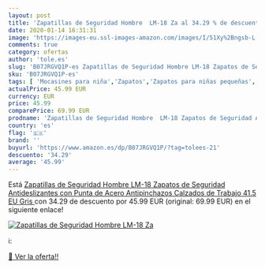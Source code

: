 ```yaml
---
layout: post
title: 'Zapatillas de Seguridad Hombre  LM-18 Za al 34.29 % de descuento'
date: 2020-01-14 16:31:31
image: 'https://images-eu.ssl-images-amazon.com/images/I/51Xy%2Bngsb-L._SL400_.jpg'
comments: true
category: ofertas
author: 'tole.es'
slug: 'B07JRGVQ1P-es Zapatillas de Seguridad Hombre LM-18 Zapatos de Seguridad...'
sku: 'B07JRGVQ1P-es'
tags: [ 'Mocasines para niña','Zapatos','Zapatos para niñas pequeñas','Zapatos y complementos','zapatos', ]
actualPrice: 45.99 EUR
currency: EUR
price: 45.99
comparePrice: 69.99 EUR
prodname: 'Zapatillas de Seguridad Hombre  LM-18 Zapatos de Seguridad Antideslizantes con Punta de Acero Antipinchazos Calzados de Trabajo 41.5 EU Gris '
country: 'es'
flag: '🇪🇸'
brand: ''
buyurl: 'https://www.amazon.es/dp/B07JRGVQ1P/?tag=tolees-21'
descuento: '34.29'
average: '45.99'
---
```


Está [Zapatillas de Seguridad Hombre  LM-18 Zapatos de Seguridad Antideslizantes con Punta de Acero Antipinchazos Calzados de Trabajo 41.5 EU Gris ](https://www.amazon.es/dp/B07JRGVQ1P/?tag=tolees-21) con 34.29 de descuento por 45.99 EUR (original: 69.99 EUR) en el siguiente enlace!

[![Zapatillas de Seguridad Hombre  LM-18 Za](https://images-eu.ssl-images-amazon.com/images/I/51Xy%2Bngsb-L._SL400_.jpg)](https://www.amazon.es/dp/B07JRGVQ1P/?tag=tolees-21)

ℹ️:


[🛒 Ver la oferta!!](https://www.amazon.es/dp/B07JRGVQ1P/?tag=tolees-21)
